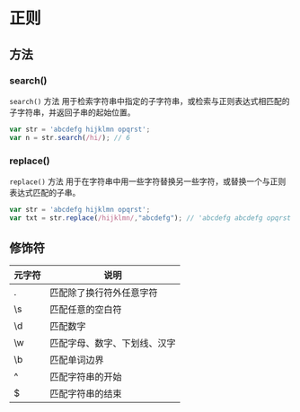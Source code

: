# 正则
## 方法
### search()
`search()` 方法 用于检索字符串中指定的子字符串，或检索与正则表达式相匹配的子字符串，并返回子串的起始位置。

```js
var str = 'abcdefg hijklmn opqrst';
var n = str.search(/hi/); // 6
```
### replace()
`replace()` 方法 用于在字符串中用一些字符替换另一些字符，或替换一个与正则表达式匹配的子串。

```js
var str = 'abcdefg hijklmn opqrst'; 
var txt = str.replace(/hijklmn/,"abcdefg"); // 'abcdefg abcdefg opqrst'
```

## 修饰符

| 元字符 | 说明 |
| -------- | ------ |
| .		| 匹配除了换行符外任意字符 |
| \s	| 匹配任意的空白符 |
| \d	| 匹配数字	|
| \w	| 匹配字母、数字、下划线、汉字	|
| \b	| 匹配单词边界	|
| ^	| 匹配字符串的开始	|
| $	| 匹配字符串的结束	|